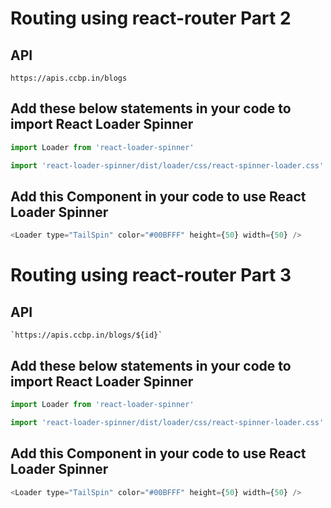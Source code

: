 # Routing using react-router Part 2

## API

```
https://apis.ccbp.in/blogs

```

## Add these below statements in your code to import React Loader Spinner

```js
import Loader from 'react-loader-spinner'

import 'react-loader-spinner/dist/loader/css/react-spinner-loader.css'
```

## Add this Component in your code to use React Loader Spinner

```js
<Loader type="TailSpin" color="#00BFFF" height={50} width={50} />
```

# Routing using react-router Part 3

## API

```
`https://apis.ccbp.in/blogs/${id}`

```

## Add these below statements in your code to import React Loader Spinner

```js
import Loader from 'react-loader-spinner'

import 'react-loader-spinner/dist/loader/css/react-spinner-loader.css'
```

## Add this Component in your code to use React Loader Spinner

```js
<Loader type="TailSpin" color="#00BFFF" height={50} width={50} />
```

